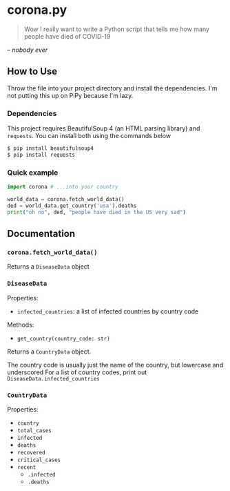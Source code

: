 # corona.py

> Wow I really want to write a Python script that tells me how many people have died of COVID-19

*– nobody ever*

## How to Use

Throw the file into your project directory and install the dependencies. I'm not putting this up on PiPy because I'm lazy.

### Dependencies

This project requires BeautifulSoup 4 (an HTML parsing library) and `requests`. You can install both using the commands below

```bash
$ pip install beautifulsoup4
$ pip install requests
```

### Quick example

```python
import corona # ...into your country

world_data = corona.fetch_world_data()
ded = world_data.get_country('usa').deaths
print("oh no", ded, "people have died in the US very sad")
```

## Documentation

### `corona.fetch_world_data()`

Returns a `DiseaseData` object

### `DiseaseData`

Properties:

- `infected_countries`: a list of infected countries by country code

Methods:

- `get_country(country_code: str)`

Returns a `CountryData` object.

The country code is usually just the name of the country, but lowercase and underscored
For a list of country codes, print out `DiseaseData.infected_countries`

### `CountryData`

Properties:

- `country`
- `total_cases`
- `infected`
- `deaths`
- `recovered`
- `critical_cases`
- `recent`
  - `.infected`
  - `.deaths`
